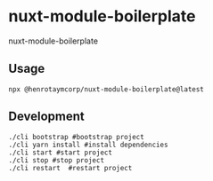 # nuxt-module-boilerplate

nuxt-module-boilerplate

## Usage

```shell
npx @henrotaymcorp/nuxt-module-boilerplate@latest
```

## Development

```shell
./cli bootstrap #bootstrap project
./cli yarn install #install dependencies
./cli start #start project
./cli stop #stop project
./cli restart  #restart project
```
